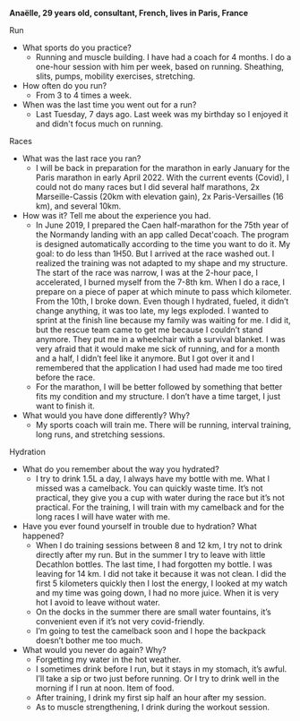 **Anaëlle, 29 years old, consultant, French, lives in Paris, France**

Run

- What sports do you practice?
  - Running and muscle building. I have had a coach for 4 months. I do a one-hour session with him per week, based on running. Sheathing, slits, pumps, mobility exercises, stretching.
- How often do you run?
  - From 3 to 4 times a week.
- When was the last time you went out for a run?
  - Last Tuesday, 7 days ago. Last week was my birthday so I enjoyed it and didn't focus much on running.

Races

- What was the last race you ran?
  - I will be back in preparation for the marathon in early January for the Paris marathon in early April 2022. With the current events (Covid), I could not do many races but I did several half marathons, 2x Marseille-Cassis (20km with elevation gain), 2x Paris-Versailles (16 km), and several 10km.
- How was it? Tell me about the experience you had.
  - In June 2019, I prepared the Caen half-marathon for the 75th year of the Normandy landing with an app called Decat'coach. The program is designed automatically according to the time you want to do it. My goal: to do less than 1H50. But I arrived at the race washed out. I realized the training was not adapted to my shape and my structure. The start of the race was narrow, I was at the 2-hour pace, I accelerated, I burned myself from the 7-8th km. When I do a race, I prepare on a piece of paper at which minute to pass which kilometer. From the 10th, I broke down. Even though I hydrated, fueled, it didn’t change anything, it was too late, my legs exploded. I wanted to sprint at the finish line because my family was waiting for me. I did it, but the rescue team came to get me because I couldn’t stand anymore. They put me in a wheelchair with a survival blanket. I was very afraid that it would make me sick of running, and for a month and a half, I didn’t feel like it anymore. But I got over it and I remembered that the application I had used had made me too tired before the race.
  - For the marathon, I will be better followed by something that better fits my condition and my structure. I don’t have a time target, I just want to finish it.
- What would you have done differently? Why?
  - My sports coach will train me. There will be running, interval training, long runs, and stretching sessions.

Hydration

- What do you remember about the way you hydrated?
  - I try to drink 1.5L a day, I always have my bottle with me. What I missed was a camelback. You can quickly waste time. It’s not practical, they give you a cup with water during the race but it’s not practical. For the training, I will train with my camelback and for the long races I will have water with me.
- Have you ever found yourself in trouble due to hydration? What happened?
  - When I do training sessions between 8 and 12 km, I try not to drink directly after my run. But in the summer I try to leave with little Decathlon bottles.
    The last time, I had forgotten my bottle. I was leaving for 14 km. I did not take it because it was not clean. I did the first 5 kilometers quickly then I lost the energy, I looked at my watch and my time was going down, I had no more juice. When it is very hot I avoid to leave without water.
  - On the docks in the summer there are small water fountains, it’s convenient even if it’s not very covid-friendly.
  - I’m going to test the camelback soon and I hope the backpack doesn’t bother me too much.
- What would you never do again? Why?
  - Forgetting my water in the hot weather.
  - I sometimes drink before I run, but it stays in my stomach, it’s awful. I’ll take a sip or two just before running. Or I try to drink well in the morning if I run at noon. Item of food.
  - After training, I drink my first sip half an hour after my session.
  - As to muscle strengthening, I drink during the workout session.

